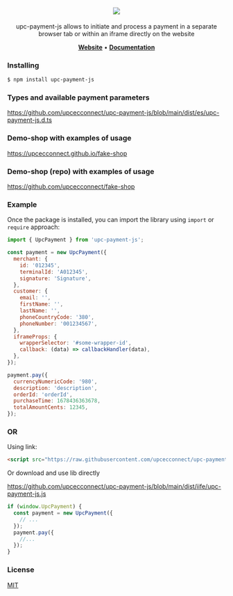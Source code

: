 <h1 align="center">
   <b>
      <a href="https://ecconnect.upc.ua/">
        <img src="https://ecconnect.upc.ua/public/images/newLogo.svg" />
      </a>
    </b>
</h1>

<p align="center">upc-payment-js allows to initiate and process a payment in a separate browser tab or within an iframe directly on the website</p>

<p align="center">
  <a href="https://ecconnect.upc.ua/"><b>Website</b></a> •
  <a href="https://docs.ecconnect.upc.ua/"><b>Documentation</b></a>
</p> 

### Installing

```bash
$ npm install upc-payment-js
```
### Types and available payment parameters
https://github.com/upcecconnect/upc-payment-js/blob/main/dist/es/upc-payment-js.d.ts


### Demo-shop with examples of usage
https://upcecconnect.github.io/fake-shop

### Demo-shop (repo) with examples of usage
https://github.com/upcecconnect/fake-shop

### Example

Once the package is installed, you can import the library using `import` or `require` approach:

```js
import { UpcPayment } from 'upc-payment-js';

const payment = new UpcPayment({
  merchant: {
    id: '012345',
    terminalId: 'A012345',
    signature: 'Signature',
  },
  customer: {
    email: '',
    firstName: '',
    lastName: '',
    phoneCountryCode: '380',
    phoneNumber: '001234567',
  },
  iframeProps: {
    wrapperSelector: '#some-wrapper-id',
    callback: (data) => callbackHandler(data),
  },
});

payment.pay({
  currencyNumericCode: '980',
  description: 'description',
  orderId: 'orderId',
  purchaseTime: 1678436363678,
  totalAmountCents: 12345,
});
```

### OR

Using link:

```html
<script src="https://raw.githubusercontent.com/upcecconnect/upc-payment-js/refs/heads/main/dist/iife/upc-payment-js.js"></script>
```
Or download and use lib directly

https://github.com/upcecconnect/upc-payment-js/blob/main/dist/iife/upc-payment-js.js

```js
if (window.UpcPayment) {
  const payment = new UpcPayment({
    // ...
  });
  payment.pay({
    //...
  });
}
```

### License

[MIT](LICENSE)
